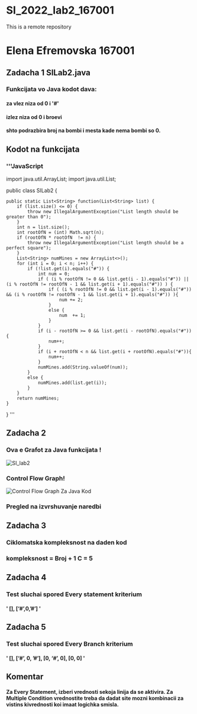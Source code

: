 # SI_2022_lab2_167001
 This is a remote repository
# Elena Efremovska 167001 
## Zadacha 1 SILab2.java
### Funkcijata vo Java kodot dava: 
#### za vlez niza od 0 i '#'
#### izlez niza od 0 i broevi
#### shto podrazbira broj na bombi i mesta kade nema bombi so 0.
## Kodot na funkcijata
### '''JavaScript
   import java.util.ArrayList;
import java.util.List;

public class SILab2 {

    public static List<String> function(List<String> list) {
        if (list.size() <= 0) {
            throw new IllegalArgumentException("List length should be greater than 0");
        }
        int n = list.size();
        int rootOfN = (int) Math.sqrt(n);
        if (rootOfN * rootOfN  != n) {
            throw new IllegalArgumentException("List length should be a perfect square");
        }
        List<String> numMines = new ArrayList<>();
        for (int i = 0; i < n; i++) {
            if (!list.get(i).equals("#")) {
                int num = 0;
                if ( (i % rootOfN != 0 && list.get(i - 1).equals("#")) || (i % rootOfN != rootOfN - 1 && list.get(i + 1).equals("#")) ) {
                    if ( (i % rootOfN != 0 && list.get(i - 1).equals("#")) && (i % rootOfN != rootOfN - 1 && list.get(i + 1).equals("#")) ){
                        num += 2;
                    }
                    else {
                        num  += 1;
                    }
                }
                if (i - rootOfN >= 0 && list.get(i - rootOfN).equals("#")){
                    num++;
                }
                if (i + rootOfN < n && list.get(i + rootOfN).equals("#")){
                    num++;
                }
                numMines.add(String.valueOf(num));
            }
            else {
                numMines.add(list.get(i));
            }
        }
        return numMines;
    }
}
'''
## Zadacha 2
### Ova e Grafot za Java funkcijata !
![SI_lab2](https://user-images.githubusercontent.com/102921986/171959066-5b399a59-bd5b-4517-be1f-3b5020445f13.png)

### Control Flow Graph!
![Control Flow Graph Za Java Kod](https://user-images.githubusercontent.com/102921986/171273170-6894ea50-7dea-47fe-a739-7523a4135d14.png)

### Pregled na izvrshuvanje naredbi


## Zadacha 3
### Ciklomatska kompleksnost na daden kod 
### kompleksnost = Broj + 1 C = 5

## Zadacha 4
### Test sluchai spored Every statement kriterium
#### '    [], [‘#’,0,’#’]     '
## Zadacha 5
### Test sluchai spored Every Branch kriterium
#### '     [], [‘#’, 0, ’#’], [0, ‘#’, 0], [0, 0]    '
## Komentar
#### Za Every Statement, izberi vrednosti sekoja linija da se aktivira. Zа Multiple Condition vrednostite treba da dadat site mozni kombinacii za vistins kivrednosti koi imaat logichka smisla. 
